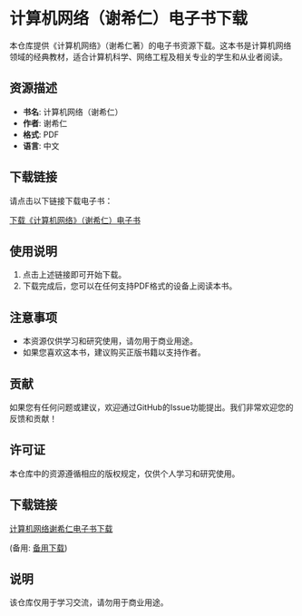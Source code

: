 # 计算机网络（谢希仁）电子书下载

本仓库提供《计算机网络》（谢希仁著）的电子书资源下载。这本书是计算机网络领域的经典教材，适合计算机科学、网络工程及相关专业的学生和从业者阅读。

## 资源描述

- **书名**: 计算机网络（谢希仁）
- **作者**: 谢希仁
- **格式**: PDF
- **语言**: 中文

## 下载链接

请点击以下链接下载电子书：

[下载《计算机网络》（谢希仁）电子书](./计算机网络（谢希仁）.pdf)

## 使用说明

1. 点击上述链接即可开始下载。
2. 下载完成后，您可以在任何支持PDF格式的设备上阅读本书。

## 注意事项

- 本资源仅供学习和研究使用，请勿用于商业用途。
- 如果您喜欢这本书，建议购买正版书籍以支持作者。

## 贡献

如果您有任何问题或建议，欢迎通过GitHub的Issue功能提出。我们非常欢迎您的反馈和贡献！

## 许可证

本仓库中的资源遵循相应的版权规定，仅供个人学习和研究使用。

## 下载链接
[计算机网络谢希仁电子书下载](https://pan.quark.cn/s/91811375cf91) 

(备用: [备用下载](https://pan.baidu.com/s/15GkhyHsw7RVzi6Nv7or9ag?pwd=1234))

## 说明

该仓库仅用于学习交流，请勿用于商业用途。

